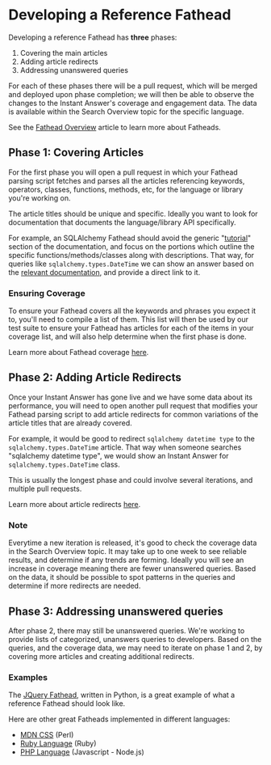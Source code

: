 # Developing a Reference Fathead

Developing a reference Fathead has **three** phases:

1. Covering the main articles
2. Adding article redirects
3. Addressing unanswered queries

For each of these phases there will be a pull request, which will be merged and deployed upon phase completion; we will then be able to observe the changes to the Instant Answer's coverage and engagement data. The data is available within the Search Overview topic for the specific language.

See the [Fathead Overview](https://docs.duckduckhack.com/fathead-reference/section.html) article to learn more about Fatheads.


## Phase 1: Covering Articles
For the first phase you will open a pull request in which your Fathead parsing script fetches and parses all the articles referencing keywords, operators, classes, functions, methods, etc, for the language or library you're working on.

The article titles should be unique and specific. Ideally you want to look for documentation that documents the language/library API specifically.

For example, an SQLAlchemy Fathead should avoid the generic "[tutorial](http://docs.sqlalchemy.org/en/rel_1_1/core/tutorial.html)" section of the documentation, and focus on the portions which outline the specific functions/methods/classes along with descriptions. That way, for queries like `sqlalchemy.types.DateTime` we can show an answer based on the [relevant documentation](http://docs.sqlalchemy.org/en/rel_1_1/core/type_basics.html#sqlalchemy.types.DateTime), and provide a direct link to it.

### Ensuring Coverage

To ensure your Fathead covers all the keywords and phrases you expect it to, you'll need to compile a list of them. This list will then be used by our test suite to ensure your Fathead has articles for each of the items in your coverage list, and will also help determine when the first phase is done.

Learn more about Fathead coverage [here](https://docs.duckduckhack.com/fathead-reference/creating-effective-fatheads.html#full-topic-coverage).


## Phase 2: Adding Article Redirects
Once your Instant Answer has gone live and we have some data about its performance, you will need to open another pull request that modifies your Fathead parsing script to add article redirects for common variations of the article titles that are already covered.

For example, it would be good to redirect `sqlalchemy datetime type` to the `sqlalchemy.types.DateTime` article. That way when someone searches "sqlalchemy datetime type", we would show an Instant Answer for `sqlalchemy.types.DateTime` class.

This is usually the longest phase and could involve several iterations, and multiple pull requests.

Learn more about article redirects [here](https://docs.duckduckhack.com/resources/creating-effective-fatheads.html).

### Note

Everytime a new iteration is released, it's good to check the coverage data in the Search Overview topic. It may take up to one week to see reliable results, and determine if any trends are forming. Ideally you will see an increase in coverage meaning there are fewer unanswered queries. Based on the data, it should be possible to spot patterns in the queries and determine if more redirects are needed.


## Phase 3: Addressing unanswered queries
After phase 2, there may still be unanswered queries. We're working to provide lists of categorized, unanswers queries to developers. Based on the queries, and the coverage data, we may need to iterate on phase 1 and 2, by covering more articles and creating additional redirects.

### Examples
The [JQuery Fathead](https://github.com/duckduckgo/zeroclickinfo-fathead/tree/master/lib/fathead/jquery), written in Python, is a great example of what a reference Fathead should look like.

Here are other great Fatheads implemented in different languages:
 - [MDN CSS](https://github.com/duckduckgo/zeroclickinfo-fathead/tree/master/lib/fathead/mdn_css) (Perl)
 - [Ruby Language](https://github.com/duckduckgo/zeroclickinfo-fathead/tree/master/lib/fathead/ruby) (Ruby)
 - [PHP Language](https://github.com/duckduckgo/zeroclickinfo-fathead/blob/master/lib/fathead/php/parse.js) (Javascript - Node.js)
